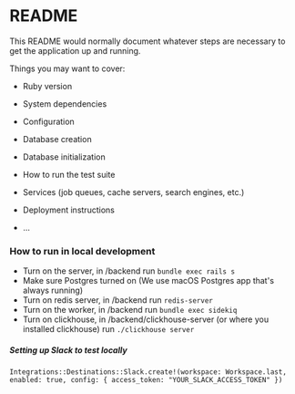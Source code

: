 # README

This README would normally document whatever steps are necessary to get the
application up and running.

Things you may want to cover:

* Ruby version

* System dependencies

* Configuration

* Database creation

* Database initialization

* How to run the test suite

* Services (job queues, cache servers, search engines, etc.)

* Deployment instructions

* ...


### How to run in local development
- Turn on the server, in /backend run `bundle exec rails s`
- Make sure Postgres turned on (We use macOS Postgres app that's always running)
- Turn on redis server, in /backend run `redis-server`
- Turn on the worker, in /backend run `bundle exec sidekiq`
- Turn on clickhouse, in /backend/clickhouse-server (or where you installed clickhouse) run `./clickhouse server`


##### Setting up Slack to test locally
`Integrations::Destinations::Slack.create!(workspace: Workspace.last, enabled: true, config: { access_token: "YOUR_SLACK_ACCESS_TOKEN" })`
